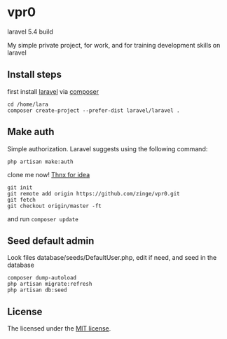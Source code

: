 # vpr0
laravel 5.4 build

My simple private project, for work, and for training development skills on laravel
## Install steps
first install [laravel](https://laravel.com) via [composer](http://getcomposer.org/)
```
cd /home/lara
composer create-project --prefer-dist laravel/laravel .
```
## Make auth
Simple authorization. Laravel suggests using the following command:
```
php artisan make:auth
```

clone me now! [Thnx for idea](http://stackoverflow.com/questions/5377960/whats-the-best-practice-to-git-clone-into-an-existing-folder)
```
git init
git remote add origin https://github.com/zinge/vpr0.git
git fetch
git checkout origin/master -ft
```
and run `composer update`

## Seed default admin
Look files database/seeds/DefaultUser.php, edit if need, and seed in the database
```
composer dump-autoload
php artisan migrate:refresh
php artisan db:seed
```

## License
The licensed under the [MIT license](http://opensource.org/licenses/MIT).
